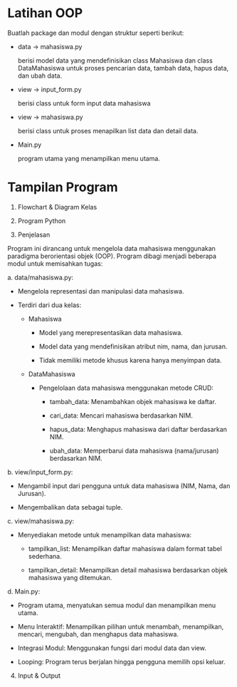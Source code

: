 # Latihan OOP

Buatlah package dan modul dengan struktur seperti berikut:

- data -> mahasiswa.py

  berisi model data yang mendefinisikan class Mahasiswa dan class DataMahasiswa untuk proses pencarian data, tambah data, hapus data, dan ubah data. 

- view -> input_form.py

  berisi class untuk form input data mahasiswa 

- view -> mahasiswa.py

  berisi class untuk proses menapilkan list data dan detail data. 

- Main.py

  program utama yang menampilkan menu utama.

# Tampilan Program

1. Flowchart & Diagram Kelas

2. Program Python



3. Penjelasan

  Program ini dirancang untuk mengelola data mahasiswa menggunakan paradigma berorientasi objek (OOP). Program dibagi menjadi beberapa modul untuk memisahkan tugas:

  a. data/mahasiswa.py:
    
  - Mengelola representasi dan manipulasi data mahasiswa.
  
  - Terdiri dari dua kelas:

    - Mahasiswa
        
        - Model yang merepresentasikan data mahasiswa.
        
        - Model data yang mendefinisikan atribut nim, nama, dan jurusan.
        
        - Tidak memiliki metode khusus karena hanya menyimpan data.

    - DataMahasiswa

      - Pengelolaan data mahasiswa menggunakan metode CRUD:
          
          - tambah_data: Menambahkan objek mahasiswa ke daftar.
          
          - cari_data: Mencari mahasiswa berdasarkan NIM.
          
          - hapus_data: Menghapus mahasiswa dari daftar berdasarkan NIM.
          
          - ubah_data: Memperbarui data mahasiswa (nama/jurusan) berdasarkan NIM.
  
  b. view/input_form.py:
  
  - Mengambil input dari pengguna untuk data mahasiswa (NIM, Nama, dan Jurusan).
  
  - Mengembalikan data sebagai tuple.
  
  c. view/mahasiswa.py:
  
  - Menyediakan metode untuk menampilkan data mahasiswa:

    - tampilkan_list: Menampilkan daftar mahasiswa dalam format tabel sederhana.
   
    - tampilkan_detail: Menampilkan detail mahasiswa berdasarkan objek mahasiswa yang ditemukan.
  
  d. Main.py:
  
  - Program utama, menyatukan semua modul dan menampilkan menu utama.

  - Menu Interaktif: Menampilkan pilihan untuk menambah, menampilkan, mencari, mengubah, dan menghapus data mahasiswa.

  - Integrasi Modul: Menggunakan fungsi dari modul data dan view.

  - Looping: Program terus berjalan hingga pengguna memilih opsi keluar.

4. Input & Output
